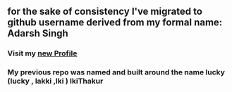 ## for the sake of consistency I've migrated to github username derived from my formal name: Adarsh Singh
### Visit my [new Profile](https://github.com/adarsh-sgh) 
### My previous repo was named and built around the name lucky (lucky , lakki ,lki ) lkiThakur
